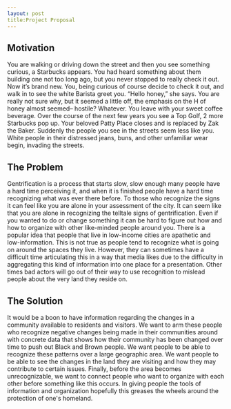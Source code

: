 ```yaml
---
layout: post
title:Project Proposal
---
```



## Motivation

You are walking or driving down the street and then you see something curious, a Starbucks appears. You had heard something about them building one not too long ago, but you never stopped to really check it out. Now it’s brand new. You, being curious of course decide to check it out, and walk in to see the white Barista greet you. “Hello honey,” she says. You are really not sure why, but it seemed a little off, the emphasis on the H of honey almost seemed– hostile? Whatever. You leave with your sweet coffee beverage. Over the course of the next few years you see a Top Golf, 2 more Starbucks pop up. Your beloved Patty Place closes and is replaced by Zak the Baker. Suddenly the people you see in the streets seem less like you. White people in their distressed jeans, buns, and other unfamiliar wear begin, invading the streets.

  

## The Problem

Gentrification is a process that starts slow, slow enough many people have a hard time perceiving it, and when it is finished people have a hard time recognizing what was ever there before. To those who recognize the signs it can feel like you are alone in your assessment of the city. It can seem like that you are alone in recognizing the telltale signs of gentrification. Even if you wanted to do or change something it can be hard to figure out how and how to organize with other like-minded people around you. There is a popular idea that people that live in low-income cities are apathetic and low-information. This is not true as people tend to recognize what is going on around the spaces they live. However, they can sometimes have a difficult time articulating this in a way that media likes due to the difficulty in aggregating this kind of information into one place for a presentation. Other times bad actors will go out of their way to use recognition to mislead people about the very land they reside on. 

  
  
  

## The Solution

It would be a boon to have information regarding the changes in a community available to residents and visitors. We want to arm these people who recognize negative changes being made in their communities around with concrete data that shows how their community has been changed over time to push out Black and Brown people. We want people to be able to recognize these patterns over a large geographic area. We want people to be able to see the changes in the land they are visiting and how they may contribute to certain issues. Finally, before the area becomes unrecognizable, we want to connect people who want to organize with each other before something like this occurs. In giving people the tools of information and organization hopefully this greases the wheels around the protection of one's homeland. 
